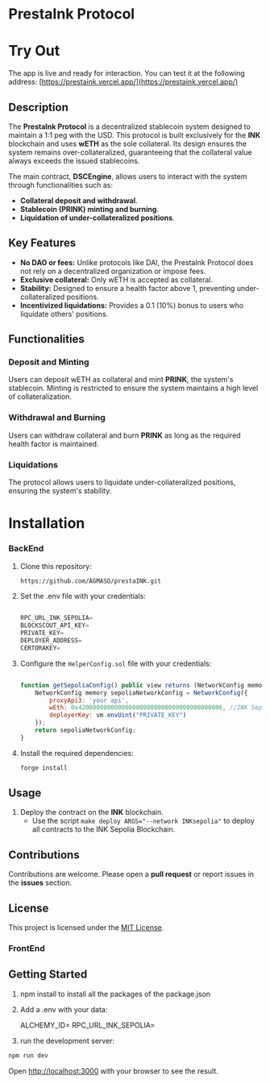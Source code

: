 # PrestaInk Protocol

# Try Out
The app is live and ready for interaction. You can test it at the following address:
[https://prestaink.vercel.app/](https://prestaink.vercel.app/)

## Description
The **PrestaInk Protocol** is a decentralized stablecoin system designed to maintain a 1:1 peg with the USD. This protocol is built exclusively for the **INK** blockchain and uses **wETH** as the sole collateral. Its design ensures the system remains over-collateralized, guaranteeing that the collateral value always exceeds the issued stablecoins.

The main contract, **DSCEngine**, allows users to interact with the system through functionalities such as:

- **Collateral deposit and withdrawal**.
- **Stablecoin (PRINK) minting and burning**.
- **Liquidation of under-collateralized positions**.

## Key Features

- **No DAO or fees:** Unlike protocols like DAI, the PrestaInk Protocol does not rely on a decentralized organization or impose fees.
- **Exclusive collateral:** Only wETH is accepted as collateral.
- **Stability:** Designed to ensure a health factor above 1, preventing under-collateralized positions.
- **Incentivized liquidations:** Provides a 0.1 (10%) bonus to users who liquidate others' positions.

## Functionalities

### Deposit and Minting
Users can deposit wETH as collateral and mint **PRINK**, the system's stablecoin. Minting is restricted to ensure the system maintains a high level of collateralization.

### Withdrawal and Burning
Users can withdraw collateral and burn **PRINK** as long as the required health factor is maintained.

### Liquidations
The protocol allows users to liquidate under-collateralized positions, ensuring the system's stability.


# Installation

### BackEnd
1. Clone this repository:
   ```bash
   https://github.com/AGMASO/prestaINK.git
   ```
2. Set the .env file with your credentials: 
    ```javascript
    
    RPC_URL_INK_SEPOLIA=
    BLOCKSCOUT_API_KEY=
    PRIVATE_KEY=
    DEPLOYER_ADDRESS=
    CERTORAKEY=

    ```
3. Configure the `HelperConfig.sol` file with your credentials:
    ```javascript

    function getSepoliaConfig() public view returns (NetworkConfig memory) {
        NetworkConfig memory sepoliaNetworkConfig = NetworkConfig({
            proxyApi3: 'your api',
            wEth: 0x4200000000000000000000000000000000000006, //INK Sepolia and Mainnet
            deployerKey: vm.envUint("PRIVATE_KEY")
        });
        return sepoliaNetworkConfig;
    }
    ```

4. Install the required dependencies:
   ```bash
   forge install
   ```

## Usage

1. Deploy the contract on the **INK** blockchain.
   - Use the script ```make deploy ARGS="--network INKsepolia"``` to deploy all contracts to the INK Sepolia Blockchain.

## Contributions
Contributions are welcome. Please open a **pull request** or report issues in the **issues** section.

## License
This project is licensed under the [MIT License](LICENSE).


### FrontEnd

## Getting Started

1. npm install to install all the packages of the package.json

2. Add a .env with your data:

   ALCHEMY_ID=
   RPC_URL_INK_SEPOLIA=
   



3. run the development server:

```bash
npm run dev

```

Open [http://localhost:3000](http://localhost:3000) with your browser to see the result.
